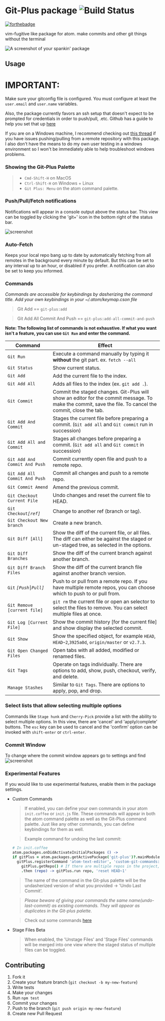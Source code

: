 # Git-Plus package ![Build Status](https://travis-ci.org/akonwi/git-plus.svg?branch=master)

[![forthebadge](http://forthebadge.com/images/badges/uses-git.svg)](http://forthebadge.com)

vim-fugitive like package for atom. make commits and other git things without the terminal

![A screenshot of your spankin' package](https://raw.githubusercontent.com/akonwi/git-plus/master/commit.gif)

## Usage

# IMPORTANT:

Make sure your gitconfig file is configured. You must configure at least the `user.email` and `user.name` variables.

Also, the package currently favors an ssh setup that doesn't expect to be prompted for credentials in order to push/pull, .etc. Github has a guide to help you set that up [here](https://help.github.com/articles/generating-a-new-ssh-key-and-adding-it-to-the-ssh-agent/)

If you are on a Windows machine, I recommend checking out [this thread](https://github.com/akonwi/git-plus/issues/224) if you have issues pushing/pulling from a remote repository with this package. I also don't have the means to do my own user testing in a windows environment so I won't be immediately able to help troubleshoot windows problems.

### Showing the Git-Plus Palette

> - `Cmd-Shift-H` on MacOS
> - `Ctrl-Shift-H` on Windows + Linux
> - `Git Plus: Menu` on the atom command palette.

### Push/Pull/Fetch notifications

Notifications will appear in a console output above the status bar.
This view can be toggled by clicking the 'git+' icon in the bottom right of the status bar.

![screenshot](https://dl.dropboxusercontent.com/s/lla1cba1ycxesdi/status-bar-icon.png.png)

### Auto-Fetch

Keeps your local repo bang up to date by automatically fetching from all remotes in the background every minute by default. But this can be set to any interval up to an hour, or disabled if you prefer. A notification can also be set to keep you informed.

### Commands

_Commands are accessible for keybindings by dasherizing the command title. Add your own keybindings in your ~/.atom/keymap.cson file_

> Git Add == `git-plus:add`

> Git Add All Commit And Push == `git-plus:add-all-commit-and-push`

**Note: The following list of commands is not exhaustive. If what you want isn't a feature, you can use `Git Run` and enter the command.**

| Command                       | Effect                                                                                                                                                  |
| ----------------------------- | ------------------------------------------------------------------------------------------------------------------------------------------------------- |
| `Git Run`                     | Execute a command manually by typing it **without** the git part. ex. `fetch --all`                                                                     |
| `Git Status`                  | Show current status.                                                                                                                                    |
| `Git Add`                     | Add the current file to the index.                                                                                                                      |
| `Git Add All`                 | Adds all files to the index (ex. `git add .`).                                                                                                          |
| `Git Commit`                  | Commit the staged changes. Git-Plus will show an editor for the commit message. To make the commit, save the file. To cancel the commit, close the tab. |
| `Git Add And Commit`          | Stages the current file before preparing a commit. (`Git add all` and `Git commit` run in succession)                                                   |
| `Git Add All and Commit`      | Stages all changes before preparing a commit. (`Git add all` and `Git commit` in succession)                                                            |
| `Git Add And Commit And Push` | Commit currently open file and push to a remote repo.                                                                                                   |
| `Git Add All Commit And Push` | Commit all changes and push to a remote repo.                                                                                                           |
| `Git Commit Amend`            | Amend the previous commit.                                                                                                                              |
| `Git Checkout Current File`   | Undo changes and reset the current file to HEAD.                                                                                                        |
| `Git Checkout`_`[ref]`_       | Change to another ref (branch or tag).                                                                                                                  |
| `Git Checkout New branch`     | Create a new branch.                                                                                                                                    |
| `Git Diff [All]`              | Show the diff of the current file, or all files. The diff can either be against the staged or un-staged tree, as selected in the options.               |
| `Git Diff Branches`           | Show the diff of the current branch against another branch.                                                                                             |
| `Git Diff Branch Files`       | Show the diff of the current branch file against another branch version.                                                                                |
| `Git` _`[Push⎮Pull]`_         | Push to or pull from a remote repo. If you have multiple remote repos, you can choose which to push to or pull from.                                    |
| `Git Remove [current file]`   | `git rm` the current file or open an selector to select the files to remove. You can select multiple files at once.                                     |
| `Git Log [Current File]`      | Show the commit history [for the current file] and show display the selected commit.                                                                    |
| `Git Show`                    | Show the specified object, for example `HEAD`, `HEAD~2`,`3925a0d`, `origin/master` or `v2.7.3`.                                                         |
| `Git Open Changed Files`      | Open tabs with all added, modified or renamed files.                                                                                                    |
| `Git Tags`                    | Operate on tags individually. There are options to add, show, push, checkout, verify, and delete.                                                       |
| `Manage Stashes`              | Similar to `Git Tags`. There are options to apply, pop, and drop.                                                                                       |

### Select lists that allow selecting multiple options

Commands like `Stage hunk` and `Cherry-Pick` provide a list with the ability to select multiple options.
In this view, there are 'cancel' and 'apply/complete' buttons. The `esc` key can be used to cancel and
the 'confirm' option can be invoked with `shift-enter` or `ctrl-enter`.

### Commit Window

To change where the commit window appears go to settings and find
![screenshot](http://imgur.com/cdc7M5p.png)

### Experimental Features

If you would like to use experimental features, enable them in the package settings.

- Custom Commands

  > If enabled, you can define your own commands in your atom `init.coffee` or `init.js` file. These commands will appear in both the atom command palette as well as the Git-Plus command palette. Just like any other commands, you can define keybindings for them as well.

  > Example command for undoing the last commit:

  ```coffeescript
  # In init.coffee
  atom.packages.onDidActivateInitialPackages () ->
  if gitPlus = atom.packages.getActivePackage('git-plus')?.mainModule.provideService()
    gitPlus.registerCommand 'atom-text-editor', 'custom-git-commands:undo-last-commit', ->
      gitPlus.getRepo() # If there are multiple repos in the project, you will be prompted to select which to use
      .then (repo) -> gitPlus.run repo, 'reset HEAD~1'
  ```

  > The name of the command in the Git-plus palette will be the undasherized version of what you provided -> 'Undo Last Commit'.

  > _Please beware of giving your commands the same name(undo-last-commit) as existing commands. They will appear as duplicates in the Git-plus palette._

  > Check out some commands [here](https://github.com/akonwi/git-plus/wiki/Custom-Commands-Snippets)

- Stage Files Beta
  > When enabled, the 'Unstage Files' and 'Stage Files' commands will be merged into one view where the staged status of multiple files can be toggled.

## Contributing

1.  Fork it
2.  Create your feature branch (`git checkout -b my-new-feature`)
3.  Write tests
4.  Make your changes
5.  Run `npm test`
6.  Commit your changes
7.  Push to the branch (`git push origin my-new-feature`)
8.  Create new Pull Request
